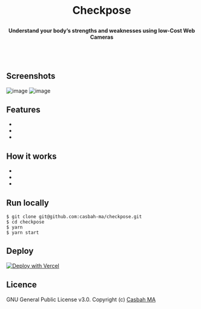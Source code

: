 <h1 align="center">
  <br>
  
 
Checkpose
 

</h1>

<h4 align="center">Understand your body’s strengths and weaknesses using low-Cost Web Cameras</h4>
  <br><br>
 

## Screenshots

![image](https://user-images.githubusercontent.com/9310597/227669723-864c6e54-a431-4ad0-963e-d9f694e375be.png)
![image](https://user-images.githubusercontent.com/9310597/227669749-d4d52491-e3c5-41f8-a764-96b441ec93d3.png)

## Features
- 
- 
- 


## How it works
-
-
-

## Run locally
  ```
  $ git clone git@github.com:casbah-ma/checkpose.git
  $ cd checkpose
  $ yarn
  $ yarn start
  ```

## Deploy
[![Deploy with Vercel](https://vercel.com/button)](https://vercel.com/new/clone?repository-url=https://github.com/casbah-ma/checkpose)


## Licence
GNU General Public License v3.0. Copyright (c) [Casbah MA](https://github.com/casbah-ma)

